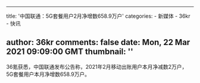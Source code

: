 
---
title: '中国联通：5G套餐用户2月净增数658.9万户'
categories: 
    - 新媒体
    - 36kr
    - 快讯

author: 36kr
comments: false
date: Mon, 22 Mar 2021 09:09:00 GMT
thumbnail: ''
---

<div>   
36氪获悉，中国联通发布公告称，2021年2月移动出账用户本月净减数2万户，5G套餐用户本月净增数658.9万户。  
</div>
            